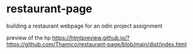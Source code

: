 # restaurant-page
building a restaurant webpage for an odin project assignment


preview of the hp https://htmlpreview.github.io/?https://github.com/Thamico/restaurant-page/blob/main/dist/index.html
